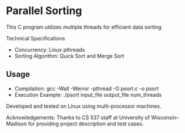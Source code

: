 # Parallel Sorting

This C program utilizes multiple threads for efficient data sorting.

Technical Specifications

- Concurrency: Linux pthreads
- Sorting Algorithm: Quick Sort and Merge Sort

## Usage

- Compilation: gcc -Wall -Werror -pthread -O psort.c -o psort
- Execution Example: ./psort input_file output_file num_threads

Developed and tested on Linux using multi-processor machines.

Acknowledgements: Thanks to CS 537 staff at University of Wisconsin–Madison for providing project description and test cases.